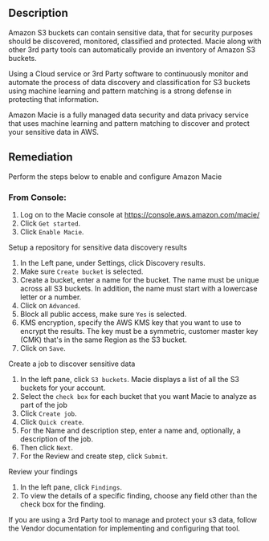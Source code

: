 ## Description

Amazon S3 buckets can contain sensitive data, that for security purposes should be discovered, monitored, classified and protected. Macie along with other 3rd party tools can automatically provide an inventory of Amazon S3 buckets.

Using a Cloud service or 3rd Party software to continuously monitor and automate the process of data discovery and classification for S3 buckets using machine learning and pattern matching is a strong defense in protecting that information.

Amazon Macie is a fully managed data security and data privacy service that uses machine learning and pattern matching to discover and protect your sensitive data in AWS.

## Remediation

Perform the steps below to enable and configure Amazon Macie

### From Console:

1. Log on to the Macie console at https://console.aws.amazon.com/macie/
2. Click `Get started`.
3. Click `Enable Macie`.

Setup a repository for sensitive data discovery results

1. In the Left pane, under Settings, click Discovery results.
2. Make sure `Create bucket` is selected.
3. Create a bucket, enter a name for the bucket. The name must be unique across all S3 buckets. In addition, the name must start with a lowercase letter or a number.
4. Click on `Advanced`.
5. Block all public access, make sure `Yes` is selected.
6. KMS encryption, specify the AWS KMS key that you want to use to encrypt the results. The key must be a symmetric, customer master key (CMK) that's in the same Region as the S3 bucket.
7. Click on `Save`.

Create a job to discover sensitive data

1. In the left pane, click `S3 buckets`. Macie displays a list of all the S3 buckets for your account.
2. Select the `check box` for each bucket that you want Macie to analyze as part of the job
3. Click `Create job`.
4. Click `Quick create`.
5. For the Name and description step, enter a name and, optionally, a description of the job.
6. Then click `Next`.
7. For the Review and create step, click `Submit`.

Review your findings

1. In the left pane, click `Findings`.
2. To view the details of a specific finding, choose any field other than the check box for the finding.

If you are using a 3rd Party tool to manage and protect your s3 data, follow the Vendor documentation for implementing and configuring that tool.
